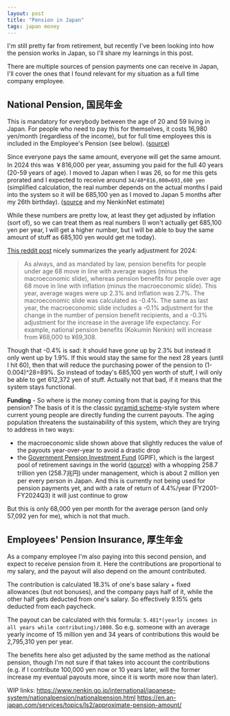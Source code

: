 ```yaml
---
layout: post
title: "Pension in Japan"
tags: japan money
---
```


I'm still pretty far from retirement, but recently I've been looking into how the pension works in Japan, so I'll share my learnings in this post.

<!--break-->

There are multiple sources of pension payments one can receive in Japan, I'll cover the ones that I found relevant for my situation as a full time company employee.

## National Pension, 国民年金

This is mandatory for everybody between the age of 20 and 59 living in Japan. For people who need to pay this for themselves, it costs 16,980 yen/month (regardless of the income), but for full time employees this is included in the Employee's Pension (see below). ([source](https://www.nenkin.go.jp/international/japanese-system/nationalpension/nationalpension.html))

Since everyone pays the same amount, everyone will get the same amount. In 2024 this was ￥816,000 per year, assuming you paid for the full 40 years (20-59 years of age). I moved to Japan when I was 26, so for me this gets prorated and I expected to receive around `34/40*816,000=693,600 yen` (simplified calculation, the real number depends on the actual months I paid into the system so it will be 685,100 yen as I moved to Japan 5 months after my 26th birthday). ([source](<https://www.nenkin.go.jp/international/japanese-system/nationalpension/nationalpension.html#:~:text=Category%20%E2%85%A2%20insured%20person.-,Benefit%20Amount%20(Fiscal%20year%202024),-%EF%BF%A5816%2C000*%20(annual%20benefit>) and my NenkinNet estimate)

While these numbers are pretty low, at least they get adjusted by inflation (sort of), so we can treat them as real numbers (I won't actually get 685,100 yen per year, I will get a higher number, but I will be able to buy the same amount of stuff as 685,100 yen would get me today).

[This reddit post](https://www.reddit.com/r/JapanFinance/comments/1i8q39k/pension_benefits_amount_for_2025/) nicely summarizes the yearly adjustment for 2024:

> As always, and as mandated by law, pension benefits for people under age 68 move in line with average wages (minus the macroeconomic slide), whereas pension benefits for people over age 68 move in line with inflation (minus the macroeconomic slide). This year, average wages were up 2.3% and inflation was 2.7%. The macroeconomic slide was calculated as -0.4%. The same as last year, the macroeconomic slide includes a -0.1% adjustment for the change in the number of pension benefit recipients, and a -0.3% adjustment for the increase in the average life expectancy.
> For example, national pension benefits (Kokumin Nenkin) will increase from ¥68,000 to ¥69,308.

Though that -0.4% is sad: it should have gone up by 2.3% but instead it only went up by 1.9%. If this would stay the same for the next 28 years (until I hit 60), then that will reduce the purchasing power of the pension to (1-0.004)^28=89%. So instead of today's  685,100 yen worth of stuff, I will only be able to get 612,372 yen of stuff. Actually not that bad, if it means that the system stays functional.

**Funding** - So where is the money coming from that is paying for this pension? The basis of it is the classic [pyramid scheme](https://en.wikipedia.org/wiki/Pyramid_scheme)-style system where current young people are directly funding the current payouts. The aging population threatens the sustainability of this system, which they are trying to address in two ways:

* the macroeconomic slide shown above that slightly reduces the value of the payouts year-over-year to avoid a drastic drop
* the [Government Pension Investment Fund](https://www.gpif.go.jp/en/) (GPIF), which is the largest pool of retirement savings in the world ([source](https://en.wikipedia.org/wiki/Government_Pension_Investment_Fund)) with a whopping 258.7 trillion yen (258.7兆円) under management, which is about 2 million yen per every person in Japan. And this is currently not being used for pension payments yet, and with a rate of return of 4.4%/year (FY2001-FY2024Q3) it will just continue to grow

But this is only 68,000 yen per month for the average person (and only 57,092 yen for me), which is not that much.

## Employees' Pension Insurance, 厚生年金

As a company employee I'm also paying into this second pension, and expect to receive pension from it. Here the contributions are proportional to my salary, and the payout will also depend on the amount contributed.

The contribution is calculated 18.3% of one's base salary + fixed allowances (but not bonuses), and the company pays half of it, while the other half gets deducted from one's salary. So effectively 9.15% gets deducted from each paycheck.

The payout can be calculated with this formula: `5.481*(yearly incomes in all years while contributing)/1000`. So e.g. someone with an average yearly income of 15 million yen and 34 years of contributions this would be 2,795,310 yen per year.

The benefits here also get adjusted by the same method as the national pension, though I'm not sure if that takes into account the contributions (e.g. if I contribute 100,000 yen now or 10 years later, will the former increase my eventual payouts more, since it is worth more now than later).


WIP links:
https://www.nenkin.go.jp/international/japanese-system/nationalpension/nationalpension.html
https://en.an-japan.com/services/topics/ls2/approximate-pension-amount/

